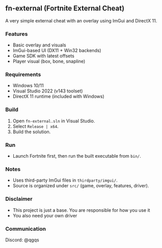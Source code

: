 ## fn-external (Fortnite External Cheat)

A very simple external cheat with an overlay using ImGui and DirectX 11.

### Features
- Basic overlay and visuals
- ImGui-based UI (DX11 + Win32 backends)
- Game SDK with latest offsets
- Player visual (box, bone, snapline)

### Requirements
- Windows 10/11
- Visual Studio 2022 (v143 toolset)
- DirectX 11 runtime (included with Windows)

### Build
1. Open `fn-external.sln` in Visual Studio.
2. Select `Release | x64`.
3. Build the solution.

### Run
- Launch Fortnite first, then run the built executable from `bin/`.

### Notes
- Uses third-party ImGui files in `thirdparty/imgui/`.
- Source is organized under `src/` (game, overlay, features, driver).

### Disclaimer
- This project is just a base. You are responsible for how you use it
- You also need your own driver

### Communication

Discord: @qgqs